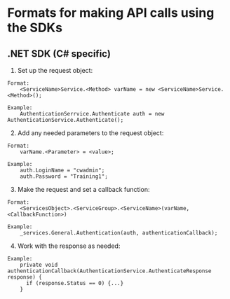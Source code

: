 # Formats for making API calls using the SDKs
## .NET SDK (C# specific)
1. Set up the request object:
```
Format:
    <ServiceName>Service.<Method> varName = new <ServiceName>Service.<Method>();

Example:
    AuthenticationSerrvice.Authenticate auth = new AuthenticationService.Authenticate();
```

2. Add any needed parameters to the request object:
```
Format:
    varName.<Parameter> = <value>;

Example:
    auth.LoginName = "cwadmin";
    auth.Password = "Training1";
```

3. Make the request and set a callback function:
```
Format:
    <ServicesObject>.<ServiceGroup>.<ServiceName>(varName, <CallbackFunction>)

Example:
    _services.General.Authentication(auth, authenticationCallback);
```

4. Work with the response as needed:
```
Example:
    private void authenticationCallback(AuthenticationService.AuthenticateResponse response) {
      if (response.Status == 0) {...}
    }
```
